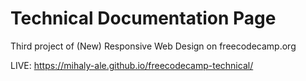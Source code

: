 # Technical Documentation Page

Third project of (New) Responsive Web Design on freecodecamp.org

LIVE: https://mihaly-ale.github.io/freecodecamp-technical/

